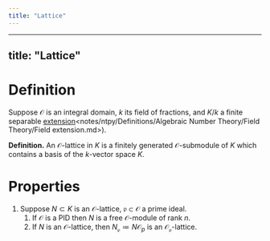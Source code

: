 ```yaml
---
title: "Lattice"
---
```


---
title: "Lattice"
---

# Definition
Suppose $\mathcal{O}$ is an integral domain, $k$ its field of fractions, and $K/k$ a finite separable [extension]()<notes/ntpy/Definitions/Algebraic Number Theory/Field Theory/Field extension.md>).

**Definition.** An $\mathcal{O}$-lattice in $K$ is a finitely generated $\mathcal{O}$-submodule of $K$ which contains a basis of the $k$-vector space $K$.

# Properties
1. Suppose $N\subset K$ is an $\mathcal{O}$-lattice, $\mathfrak{p}\subset\mathcal{O}$ a prime ideal.
	1. If $\mathcal{O}$ is a PID then $N$ is a free $\mathcal{O}$-module of rank $n$.
	2. If $N$ is an $\mathcal{O}$-lattice, then $N_\mathfrak{p}\coloneqq N\mathcal{O}_p$ is an $\mathcal{O}_\mathfrak{p}$-lattice.
